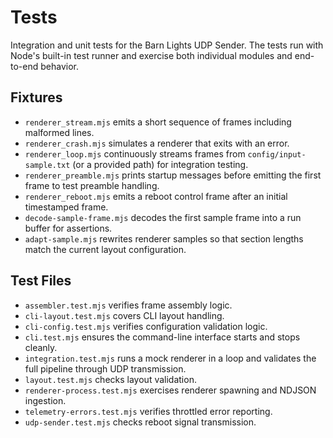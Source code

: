 # Tests

Integration and unit tests for the Barn Lights UDP Sender. The tests run with Node's built-in test runner and exercise both individual modules and end-to-end behavior.

## Fixtures
- `renderer_stream.mjs` emits a short sequence of frames including malformed lines.
- `renderer_crash.mjs` simulates a renderer that exits with an error.
- `renderer_loop.mjs` continuously streams frames from `config/input-sample.txt` (or a provided path) for integration testing.
- `renderer_preamble.mjs` prints startup messages before emitting the first frame to test preamble handling.
- `renderer_reboot.mjs` emits a reboot control frame after an initial timestamped frame.
- `decode-sample-frame.mjs` decodes the first sample frame into a run buffer for assertions.
- `adapt-sample.mjs` rewrites renderer samples so that section lengths match the current layout configuration.

## Test Files
- `assembler.test.mjs` verifies frame assembly logic.
- `cli-layout.test.mjs` covers CLI layout handling.
- `cli-config.test.mjs` verifies configuration validation logic.
- `cli.test.mjs` ensures the command-line interface starts and stops cleanly.
- `integration.test.mjs` runs a mock renderer in a loop and validates the full pipeline through UDP transmission.
- `layout.test.mjs` checks layout validation.
- `renderer-process.test.mjs` exercises renderer spawning and NDJSON ingestion.
- `telemetry-errors.test.mjs` verifies throttled error reporting.
- `udp-sender.test.mjs` checks reboot signal transmission.
